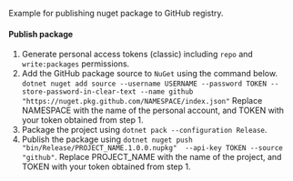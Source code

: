 ﻿Example for publishing nuget package to GitHub registry.

#### Publish package
1. Generate personal access tokens (classic) including `repo` and `write:packages` permissions.
2. Add the GitHub package source to `NuGet` using the command below.
`dotnet nuget add source --username USERNAME --password TOKEN --store-password-in-clear-text --name github "https://nuget.pkg.github.com/NAMESPACE/index.json"`
Replace NAMESPACE with the name of the personal account, and TOKEN with your token obtained from step 1.
3. Package the project using `dotnet pack --configuration Release`.
4. Publish the package using `dotnet nuget push "bin/Release/PROJECT_NAME.1.0.0.nupkg"  --api-key TOKEN --source "github"`.
Replace PROJECT_NAME with the name of the project, and TOKEN with your token obtained from step 1.
